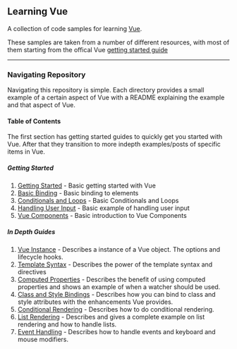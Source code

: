 ## Learning Vue ##
A collection of code samples for learning [Vue][vue-link].<br>

These samples are taken from a number of different resources, with most of them starting from the offical Vue [getting started guide][vue-getting-started-guide]

---

### Navigating Repository ###
Navigating this repository is simple. Each directory provides a small example of a certain aspect of Vue with a README explaining the example and that aspect of Vue.

#### Table of Contents ####
The first section has getting started guides to quickly get you started with Vue. After that they transition to more indepth examples/posts of specific items in Vue.

##### Getting Started #####
1. [Getting Started][getting-started] - Basic getting started with Vue
2. [Basic Binding][basic-binding] - Basic binding to elements
3. [Conditionals and Loops][conditionals] - Basic Conditionals and Loops
4. [Handling User Input][basic-user-input] - Basic example of handling user input
5. [Vue Components][basic-vue-components] - Basic introduction to Vue Components

##### In Depth Guides #####
1. [Vue Instance][vue-instance] - Describes a instance of a Vue object. The options and lifecycle hooks.
2. [Template Syntax][template-syntax] - Describes the power of the template syntax and directives
3. [Computed Properties][computed-properties] - Describes the benefit of using computed properties and shows an example of when a watcher should be used.
4. [Class and Style Bindings][class-bindings] - Describes how you can bind to class and style attributes with the enhancements Vue provides.
5. [Conditional Rendering][conditional-rendering] - Describes how to do conditional rendering.
6. [List Rendering][list-rendering] - Describes and gives a complete example on list rendering and how to handle lists.
7. [Event Handling][event-handling] - Describes how to handle events and keyboard and mouse modifiers.

<!-- Link Identifiers -->
[vue-link]: https://vuejs.org
[vue-getting-started-guide]: https://vuejs.org/v2/guide/
[getting-started]: https://github.com/chadsmith12/learning_vue/tree/master/getting_started1
[basic-binding]: https://github.com/chadsmith12/learning_vue/tree/master/getting_started2
[conditionals]: https://github.com/chadsmith12/learning_vue/tree/master/getting_started3
[basic-user-input]: https://github.com/chadsmith12/learning_vue/tree/master/getting_started4
[basic-vue-components]: https://github.com/chadsmith12/learning_vue/tree/master/getting_started5
[vue-instance]: https://github.com/chadsmith12/learning_vue/tree/master/vue_instance
[template-syntax]:https://github.com/chadsmith12/learning_vue/tree/master/template_syntax
[computed-properties]:https://github.com/chadsmith12/learning_vue/tree/master/computed_properties
[class-bindings]:https://github.com/chadsmith12/learning_vue/tree/master/class_bindings
[conditional-rendering]:https://github.com/chadsmith12/learning_vue/tree/master/conditional_rendering
[list-rendering]:https://github.com/chadsmith12/learning_vue/tree/master/list_rendering
[event-handling]:https://github.com/chadsmith12/learning_vue/tree/master/event_handling